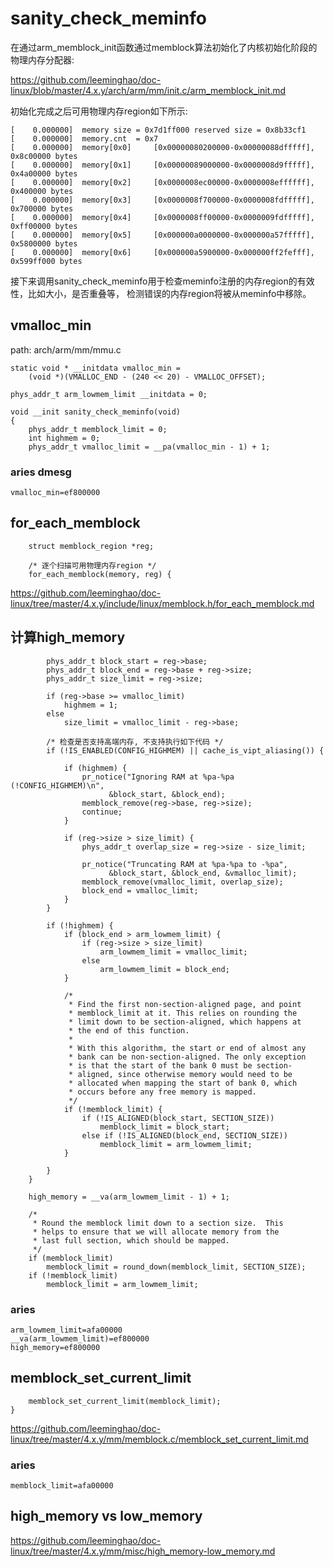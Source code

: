 sanity_check_meminfo
========================================

在通过arm_memblock_init函数通过memblock算法初始化了内核初始化阶段的物理内存分配器:

https://github.com/leeminghao/doc-linux/blob/master/4.x.y/arch/arm/mm/init.c/arm_memblock_init.md

初始化完成之后可用物理内存region如下所示:

```
[    0.000000]  memory size = 0x7d1ff000 reserved size = 0x8b33cf1
[    0.000000]  memory.cnt  = 0x7
[    0.000000]  memory[0x0]     [0x00000080200000-0x00000088dfffff], 0x8c00000 bytes
[    0.000000]  memory[0x1]     [0x00000089000000-0x0000008d9fffff], 0x4a00000 bytes
[    0.000000]  memory[0x2]     [0x0000008ec00000-0x0000008effffff], 0x400000 bytes
[    0.000000]  memory[0x3]     [0x0000008f700000-0x0000008fdfffff], 0x700000 bytes
[    0.000000]  memory[0x4]     [0x0000008ff00000-0x0000009fdfffff], 0xff00000 bytes
[    0.000000]  memory[0x5]     [0x000000a0000000-0x000000a57fffff], 0x5800000 bytes
[    0.000000]  memory[0x6]     [0x000000a5900000-0x000000ff2fefff], 0x599ff000 bytes
```

接下来调用sanity_check_meminfo用于检查meminfo注册的内存region的有效性，比如大小，是否重叠等，
检测错误的内存region将被从meminfo中移除。

vmalloc_min
----------------------------------------

path: arch/arm/mm/mmu.c
```
static void * __initdata vmalloc_min =
    (void *)(VMALLOC_END - (240 << 20) - VMALLOC_OFFSET);

phys_addr_t arm_lowmem_limit __initdata = 0;

void __init sanity_check_meminfo(void)
{
    phys_addr_t memblock_limit = 0;
    int highmem = 0;
    phys_addr_t vmalloc_limit = __pa(vmalloc_min - 1) + 1;
```

### aries dmesg

```
vmalloc_min=ef800000
```

for_each_memblock
----------------------------------------

```
    struct memblock_region *reg;

    /* 逐个扫描可用物理内存region */
    for_each_memblock(memory, reg) {
```

https://github.com/leeminghao/doc-linux/tree/master/4.x.y/include/linux/memblock.h/for_each_memblock.md

计算high_memory
----------------------------------------

```
        phys_addr_t block_start = reg->base;
        phys_addr_t block_end = reg->base + reg->size;
        phys_addr_t size_limit = reg->size;

        if (reg->base >= vmalloc_limit)
            highmem = 1;
        else
            size_limit = vmalloc_limit - reg->base;

        /* 检查是否支持高端内存, 不支持执行如下代码 */
        if (!IS_ENABLED(CONFIG_HIGHMEM) || cache_is_vipt_aliasing()) {

            if (highmem) {
                pr_notice("Ignoring RAM at %pa-%pa (!CONFIG_HIGHMEM)\n",
                      &block_start, &block_end);
                memblock_remove(reg->base, reg->size);
                continue;
            }

            if (reg->size > size_limit) {
                phys_addr_t overlap_size = reg->size - size_limit;

                pr_notice("Truncating RAM at %pa-%pa to -%pa",
                      &block_start, &block_end, &vmalloc_limit);
                memblock_remove(vmalloc_limit, overlap_size);
                block_end = vmalloc_limit;
            }
        }

        if (!highmem) {
            if (block_end > arm_lowmem_limit) {
                if (reg->size > size_limit)
                    arm_lowmem_limit = vmalloc_limit;
                else
                    arm_lowmem_limit = block_end;
            }

            /*
             * Find the first non-section-aligned page, and point
             * memblock_limit at it. This relies on rounding the
             * limit down to be section-aligned, which happens at
             * the end of this function.
             *
             * With this algorithm, the start or end of almost any
             * bank can be non-section-aligned. The only exception
             * is that the start of the bank 0 must be section-
             * aligned, since otherwise memory would need to be
             * allocated when mapping the start of bank 0, which
             * occurs before any free memory is mapped.
             */
            if (!memblock_limit) {
                if (!IS_ALIGNED(block_start, SECTION_SIZE))
                    memblock_limit = block_start;
                else if (!IS_ALIGNED(block_end, SECTION_SIZE))
                    memblock_limit = arm_lowmem_limit;
            }

        }
    }

    high_memory = __va(arm_lowmem_limit - 1) + 1;

    /*
     * Round the memblock limit down to a section size.  This
     * helps to ensure that we will allocate memory from the
     * last full section, which should be mapped.
     */
    if (memblock_limit)
        memblock_limit = round_down(memblock_limit, SECTION_SIZE);
    if (!memblock_limit)
        memblock_limit = arm_lowmem_limit;
```

### aries

```
arm_lowmem_limit=afa00000
__va(arm_lowmem_limit)=ef800000
high_memory=ef800000
```

memblock_set_current_limit
----------------------------------------

```
    memblock_set_current_limit(memblock_limit);
}
```

https://github.com/leeminghao/doc-linux/tree/master/4.x.y/mm/memblock.c/memblock_set_current_limit.md

### aries

```
memblock_limit=afa00000
```

high_memory vs low_memory
----------------------------------------

https://github.com/leeminghao/doc-linux/tree/master/4.x.y/mm/misc/high_memory-low_memory.md
